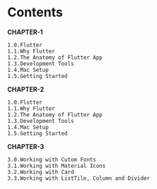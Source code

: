 # Contents

__CHAPTER-1__  

    1.0.Flutter  
    1.1.Why Flutter  
    1.2.The Anatomy of Flutter App  
    1.3.Development Tools  
    1.4.Mac Setup  
    1.5.Getting Started
    
__CHAPTER-2__  

    1.0.Flutter  
    1.1.Why Flutter  
    1.2.The Anatomy of Flutter App  
    1.3.Development Tools  
    1.4.Mac Setup  
    1.5.Getting Started
    
__CHAPTER-3__  

    3.0.Working with Cutom Fonts  
    3.1.Working with Material Icons  
    3.2.Working with Card  
    3.3.Working with ListTile, Column and Divider  
    

